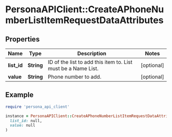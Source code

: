 # PersonaAPIClient::CreateAPhoneNumberListItemRequestDataAttributes

## Properties

| Name | Type | Description | Notes |
| ---- | ---- | ----------- | ----- |
| **list_id** | **String** | ID of the list to add this item to. List must be a Name List. | [optional] |
| **value** | **String** | Phone number to add. | [optional] |

## Example

```ruby
require 'persona_api_client'

instance = PersonaAPIClient::CreateAPhoneNumberListItemRequestDataAttributes.new(
  list_id: null,
  value: null
)
```

